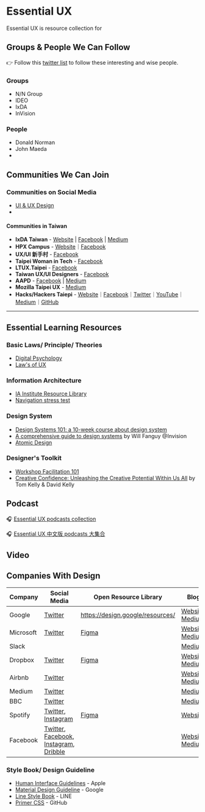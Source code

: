 # Essential UX

Essential UX is resource collection for 

## Groups & People We Can Follow

👉 Follow this [twitter list](https://twitter.com/i/lists/1191346528742363136?s=20) to follow these interesting and wise people.

### Groups

- N/N Group
- IDEO
- IxDA
- InVision

### People

- Donald Norman
- John Maeda
- 

## Communities We Can Join

### Communities on Social Media

- [UI & UX Design](https://www.facebook.com/groups/153692614977217/?ref=group_browse)
- 

#### Communities in Taiwan

- **IxDA Taiwan** - [Website](http://www.ixda.org.tw/) | [Facebook](https://www.facebook.com/ixda.tw/) | [Medium](https://medium.com/ixda-taiwan)
- **HPX Campus** - [Website](https://hpx.tw/archives/tag/hpx-campus)｜[Facebook](https://www.facebook.com/groups/406348416057481/?ref=group_browse)
- **UX/UI 新手村** - [Facebook](https://www.facebook.com/groups/257398065168080/?ref=group_browse)
- **Taipei Woman in Tech** - [Facebook](https://www.facebook.com/groups/420817431404071/?ref=group_browse)
- **LTUX.Taipei** - [Facebook](https://www.facebook.com/ltuxtaipei/)
- **Taiwan UX/UI Designers** - [Facebook](https://www.facebook.com/groups/543906982418156/?ref=group_browse)
- **AAPD** - [Facebook](https://www.facebook.com/AAPD.tw) | [Medium](https://medium.com/as-a-product-designer)
- **Mozilla Taipei UX** - [Medium](https://medium.com/mozilla-taipei-ux)
- **Hacks/Hackers Taiepi** - [Website](https://hackshackers.taipei)｜[Facebook](https://www.facebook.com/groups/868771643258752/?ref=group_browse)｜[Twitter](https://twitter.com/hackshackerstpe)｜[YouTube](https://www.youtube.com/channel/UCyU45fgMo-jLs9W4h5f701w)｜[Medium](https://medium.com/hackshackerstaipei)｜[GitHub](https://github.com/hackshackerstaipei/)

---

## Essential Learning Resources

### Basic Laws/ Principle/ Theories

- [Digital Psychology](https://digitalpsychology.io)
- [Law's of UX](https://lawsofux.com)

### Information Architecture

- [IA Institute Resource Library](https://docs.google.com/spreadsheets/u/1/d/1fxLmmCsy2PmfPCWOtHbdlnut2gaopcy_S8b0_Z7Wkd8/htmlview?fbclid=IwAR2ZlxGbgr6KVIjsWpWKpeFzNuOqsi-tuC-3qB-4namQ34RTvnjqZesPp5Q#)
- [Navigation stress test](http://instone.org/navstress)

### Design System

- [Design Systems 101: a 10-week course about design system](https://superfriendlydesign.systems/classes/design-systems-101/)
- [A comprehensive guide to design systems](https://www.invisionapp.com/inside-design/guide-to-design-systems/) by Will Fanguy @Invision
- [Atomic Design](https://atomicdesign.bradfrost.com/table-of-contents/)

### Designer's Toolkit

- [Workshop Facilitation 101](https://www.nngroup.com/articles/workshop-facilitation-101/)
- [Creative Confidence: Unleashing the Creative Potential Within Us All](https://www.creativeconfidence.com) by Tom Kelly & David Kelly

## Podcast

🎧 [Essential UX podcasts collection](https://lnns.co/BtZGHsKeOhq)

🎧 [Essential UX 中文版 podcasts 大集合](https://lnns.co/E941VrILgWO)


## Video

## Companies With Design

| Company | Social Media | Open Resource Library | Blog |
| ------- | ------------ | --------------------- | ---- |
| Google  | [Twitter](https://twitter.com/googledesign) | https://design.google/resources/ | [Website](https://design.google/library/), [Medium](https://medium.com/google-design) |
| Microsoft | [Twitter](https://twitter.com/MicrosoftDesign?s=20)| [Figma](https://www.figma.com/@microsoft) | [Website](https://www.microsoft.com/design/), [Medium](https://medium.com/microsoft-design) |
| Slack   |   |  | [Medium](https://slack.design/) |
| Dropbox | [Twitter](https://twitter.com/DropboxDesign) | [Figma](https://www.figma.com/@Dropbox) | [Website](https://dropbox.design/), [Medium](https://medium.com/dropbox-design) |
| Airbnb  | [Twitter](https://twitter.com/Airbnbdesign) |  | [Website](), [Medium](https://medium.com/airbnb-design) |
| Medium  | [Twitter](https://twitter.com/mediumdesign) |  | [Medium](https://medium.design/) |
| BBC     | [Twitter](https://twitter.com/BBCAcademy) | | [Medium](https://medium.com/bbc-design-engineering) |
| Spotify | [Twitter](https://twitter.com/spotifydesign), [Instagram](https://www.instagram.com/spotify.design/) | [Figma](https://www.figma.com/@spotify) | [Website](https://spotify.design/) |
| Facebook | [Twitter](http://twitter.com/facebookdesign), [Facebook](http://facebook.com/design), [Instagram](http://instagram.com/facebookdesign), [Dribble](http://dribbble.com/facebook) |  | [Website](https://facebook.design/blog/), [Medium](http://medium.com/facebook-design) |

### Style Book/ Design Guideline

- [Human Interface Guidelines](https://developer.apple.com/design/human-interface-guidelines/) - Apple
- [Material Design Guideline](https://material.io/design/guidelines-overview) - Google
- [Line Style Book](https://linecorp.com/zh-hant/company/mission) - LINE
- [Primer CSS](https://primer.style/css/) - GitHub
